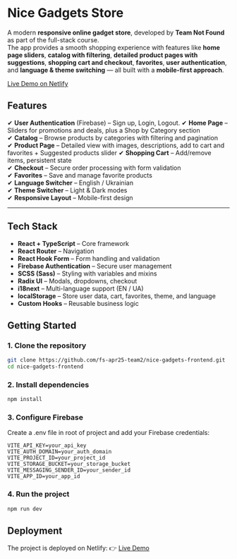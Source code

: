# Nice Gadgets Store

A modern **responsive online gadget store**, developed by **Team Not Found** as part of the full-stack course.  
The app provides a smooth shopping experience with features like **home page sliders**, **catalog with filtering**, **detailed product pages with suggestions**, **shopping cart and checkout**, **favorites**, **user authentication**, and **language & theme switching** — all built with a **mobile-first approach**.

[Live Demo on Netlify](https://nice-gadgets-frontend.netlify.app/#/)

## Features

✔ **User Authentication** (Firebase) – Sign up, Login, Logout.
✔ **Home Page** – Sliders for promotions and deals, plus a Shop by Category section  
✔ **Catalog** – Browse products by categories with filtering and pagination  
✔ **Product Page** – Detailed view with images, descriptions, add to cart and favorites + Suggested products slider
✔ **Shopping Cart** – Add/remove items, persistent state  
✔ **Checkout** – Secure order processing with form validation  
✔ **Favorites** – Save and manage favorite products  
✔ **Language Switcher** – English / Ukrainian  
✔ **Theme Switcher** – Light & Dark modes  
✔ **Responsive Layout** – Mobile-first design

---

## Tech Stack

- **React + TypeScript** – Core framework
- **React Router** – Navigation
- **React Hook Form** – Form handling and validation
- **Firebase Authentication** – Secure user management
- **SCSS (Sass)** – Styling with variables and mixins
- **Radix UI** – Modals, dropdowns, checkout
- **i18next** – Multi-language support (EN / UA)
- **localStorage** – Store user data, cart, favorites, theme, and language
- **Custom Hooks** – Reusable business logic

## Getting Started

### 1. Clone the repository

```bash
git clone https://github.com/fs-apr25-team2/nice-gadgets-frontend.git
cd nice-gadgets-frontend
```

### 2. Install dependencies

```bash
npm install
```

### 3. Configure Firebase

Create a .env file in root of project and add your Firebase credentials:

```
VITE_API_KEY=your_api_key
VITE_AUTH_DOMAIN=your_auth_domain
VITE_PROJECT_ID=your_project_id
VITE_STORAGE_BUCKET=your_storage_bucket
VITE_MESSAGING_SENDER_ID=your_sender_id
VITE_APP_ID=your_app_id
```

### 4. Run the project

```bash
npm run dev
```

## Deployment

The project is deployed on Netlify:
👉 [Live Demo](nice-gadgets-frontend.netlify.app/)
